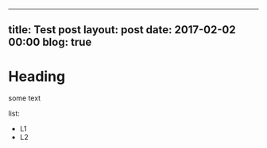  
---
title: Test post
layout: post
date: 2017-02-02 00:00
blog: true
---
# Heading

some text


list:
- L1
- L2
